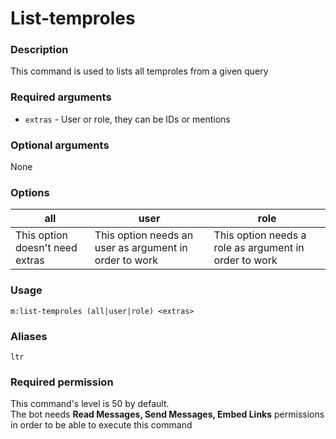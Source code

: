 # List-temproles

### **Description**

This command is used to lists all temproles from a given query

### **Required arguments**

* `extras` - User or role, they can be IDs or mentions

### **Optional arguments**

None

### **Options**

| **all**                         | user                                                   | role                                                  |
| ------------------------------- | ------------------------------------------------------ | ----------------------------------------------------- |
| This option doesn't need extras | This option needs an user as argument in order to work | This option needs a role as argument in order to work |

### **Usage**

```
m:list-temproles (all|user|role) <extras>
```

### **Aliases**

`ltr`

### **Required permission**

This command's level is 50 by default.\
The bot needs **Read Messages, Send Messages, Embed Links** permissions in order to be able to execute this command
